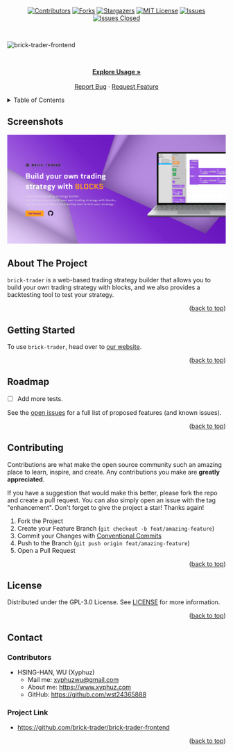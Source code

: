 <div id="top"></div>

<!-- PROJECT SHIELDS -->

[<div align="center"> ![Contributors][contributors-shield]][contributors-url]
[![Forks][forks-shield]][forks-url]
[![Stargazers][stars-shield]][stars-url]
[![MIT License][license-shield]][license-url]
[![Issues][issues-shield]][issues-url]
[![Issues Closed][issues-closed-shield]</div>][issues-closed-url]

<br />

<!-- PROJECT LOGO -->

![brick-trader-frontend](https://socialify.git.ci/brick-trader/brick-trader-frontend/image?font=KoHo&name=1&owner=1&pattern=Circuit%20Board&theme=Light&description=1)

<br />
<div align="center">
<p align="center">
    <a href="https://github.com/brick-trader/brick-trader-frontend"><strong>Explore Usage »</strong></a>
    <br />
    <br />
    <a href="https://github.com/brick-trader/brick-trader-frontend/issues">Report Bug</a>
    ·
    <a href="https://github.com/brick-trader/brick-trader-frontend/issues">Request Feature</a>
  </p>
</div>

<!-- TABLE OF CONTENTS -->

<details>
  <summary>Table of Contents</summary>
  <ol>
    <li><a href="#about-the-project">About The Project</a></li>
    <li><a href="#getting-started">Getting Started</a></li>
    <li><a href="#roadmap">Roadmap</a></li>
    <li><a href="#contributing">Contributing</a></li>
    <li><a href="#license">License</a></li>
    <li><a href="#contact">Contact</a></li>
  </ol>
</details>

<!-- ABOUT THE PROJECT -->

## Screenshots

![product](https://github.com/brick-trader/brick-trader-frontend/blob/main/assets/product.png)

## About The Project

`brick-trader` is a web-based trading strategy builder that allows you to build your own trading strategy with blocks, and we also provides a backtesting tool to test your strategy.

<p align="right">(<a href="#top">back to top</a>)</p>

<!-- GETTING STARTED -->

## Getting Started

To use `brick-trader`, head over to [our website](https://github.com/brick-trader/brick-trader-frontend).

<p align="right">(<a href="#top">back to top</a>)</p>

<!-- ROADMAP -->

## Roadmap

- [ ] Add more tests.

See the [open issues](https://github.com/brick-trader/brick-trader-frontend/issues)
for a full list of proposed features (and known issues).

<p align="right">(<a href="#top">back to top</a>)</p>

<!-- CONTRIBUTING -->

## Contributing

Contributions are what make the open source community such an amazing place to
learn, inspire, and create. Any contributions you make are **greatly
appreciated**.

If you have a suggestion that would make this better, please fork the repo and
create a pull request. You can also simply open an issue with the tag
"enhancement". Don't forget to give the project a star! Thanks again!

1. Fork the Project
2. Create your Feature Branch (`git checkout -b feat/amazing-feature`)
3. Commit your Changes with
   [Conventional Commits](https://www.conventionalcommits.org/en/v1.0.0/)
4. Push to the Branch (`git push origin feat/amazing-feature`)
5. Open a Pull Request

<p align="right">(<a href="#top">back to top</a>)</p>

<!-- LICENSE -->

## License

Distributed under the GPL-3.0 License. See
[LICENSE](https://github.com/brick-trader/brick-trader-frontend/blob/main/LICENSE)
for more information.

<p align="right">(<a href="#top">back to top</a>)</p>

<!-- CONTACT -->

## Contact

### Contributors

- HSING-HAN, WU (Xyphuz)
  - Mail me: <xyphuzwu@gmail.com>
  - About me: <https://www.xyphuz.com>
  - GitHub: <https://github.com/wst24365888>

### Project Link

- <https://github.com/brick-trader/brick-trader-frontend>

<p align="right">(<a href="#top">back to top</a>)</p>

[contributors-shield]: https://img.shields.io/github/contributors/brick-trader/brick-trader-frontend.svg?style=for-the-badge
[contributors-url]: https://github.com/brick-trader/brick-trader-frontend/graphs/contributors
[forks-shield]: https://img.shields.io/github/forks/brick-trader/brick-trader-frontend.svg?style=for-the-badge
[forks-url]: https://github.com/brick-trader/brick-trader-frontend/network/members
[stars-shield]: https://img.shields.io/github/stars/brick-trader/brick-trader-frontend.svg?style=for-the-badge
[stars-url]: https://github.com/brick-trader/brick-trader-frontend/stargazers
[issues-shield]: https://img.shields.io/github/issues/brick-trader/brick-trader-frontend.svg?style=for-the-badge
[issues-url]: https://github.com/brick-trader/brick-trader-frontend/issues
[issues-closed-shield]: https://img.shields.io/github/issues-closed/brick-trader/brick-trader-frontend.svg?style=for-the-badge
[issues-closed-url]: https://github.com/brick-trader/brick-trader-frontend/issues?q=is%3Aissue+is%3Aclosed
[license-shield]: https://img.shields.io/github/license/brick-trader/brick-trader-frontend.svg?style=for-the-badge
[license-url]: https://github.com/brick-trader/brick-trader-frontend/blob/main/LICENSE